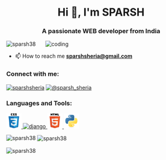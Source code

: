 <h1 align="center">Hi 👋, I'm SPARSH</h1>
<h3 align="center">A passionate WEB developer from India</h3>

<img align="right" alt="coding" width="400" src="https://user-images.githubusercontent.com/55389276/140866485-8fb1c876-9a8f-4d6a-98dc-08c4981eaf70.gif">

<p align="left"> <img src="https://komarev.com/ghpvc/?username=sparsh38&label=Profile%20views&color=0e75b6&style=flat" alt="sparsh38" /> </p>

- 📫 How to reach me **sparshsheria@gmail.com**

<h3 align="left">Connect with me:</h3>
<p align="left">
<a href="https://fb.com/sparshsheria" target="blank"><img align="center" src="https://raw.githubusercontent.com/rahuldkjain/github-profile-readme-generator/master/src/images/icons/Social/facebook.svg" alt="sparshsheria" height="30" width="40" /></a>
<a href="https://instagram.com/@sparsh_sheria" target="blank"><img align="center" src="https://raw.githubusercontent.com/rahuldkjain/github-profile-readme-generator/master/src/images/icons/Social/instagram.svg" alt="@sparsh_sheria" height="30" width="40" /></a>
</p>

<h3 align="left">Languages and Tools:</h3>
<p align="left"> <a href="https://www.w3schools.com/css/" target="_blank" rel="noreferrer"> <img src="https://raw.githubusercontent.com/devicons/devicon/master/icons/css3/css3-original-wordmark.svg" alt="css3" width="40" height="40"/> </a> <a href="https://www.djangoproject.com/" target="_blank" rel="noreferrer"> <img src="https://cdn.worldvectorlogo.com/logos/django.svg" alt="django" width="40" height="40"/> </a> <a href="https://www.w3.org/html/" target="_blank" rel="noreferrer"> <img src="https://raw.githubusercontent.com/devicons/devicon/master/icons/html5/html5-original-wordmark.svg" alt="html5" width="40" height="40"/> </a> <a href="https://www.python.org" target="_blank" rel="noreferrer"> <img src="https://raw.githubusercontent.com/devicons/devicon/master/icons/python/python-original.svg" alt="python" width="40" height="40"/> </a> </p>

<p><img align="left" src="https://github-readme-stats.vercel.app/api/top-langs?username=sparsh38&show_icons=true&locale=en&layout=compact" alt="sparsh38" /></p>

<p>&nbsp;<img align="center" src="https://github-readme-stats.vercel.app/api?username=sparsh38&show_icons=true&locale=en" alt="sparsh38" /></p>

<p><img align="center" src="https://github-readme-streak-stats.herokuapp.com/?user=sparsh38&" alt="sparsh38" /></p>
